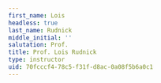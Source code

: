 ```yaml
---
first_name: Lois
headless: true
last_name: Rudnick
middle_initial: ''
salutation: Prof.
title: Prof. Lois Rudnick
type: instructor
uid: 70fcccf4-78c5-f31f-d8ac-0a08f5b6a0c1
---
```

